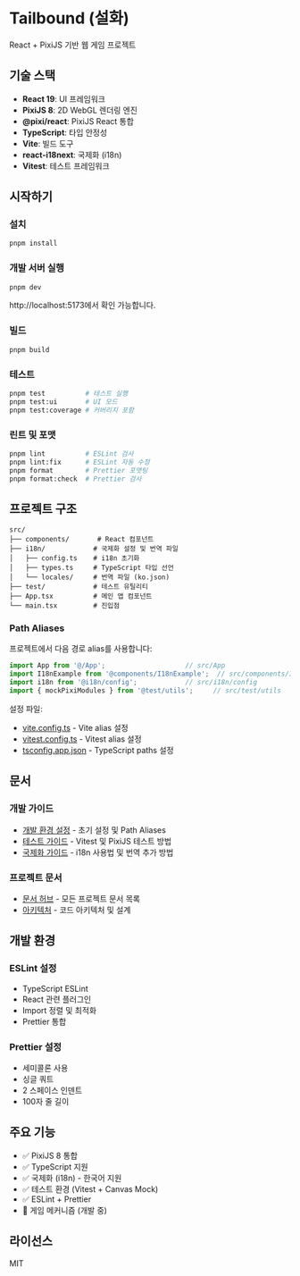 # Tailbound (설화)

React + PixiJS 기반 웹 게임 프로젝트

## 기술 스택

- **React 19**: UI 프레임워크
- **PixiJS 8**: 2D WebGL 렌더링 엔진
- **@pixi/react**: PixiJS React 통합
- **TypeScript**: 타입 안정성
- **Vite**: 빌드 도구
- **react-i18next**: 국제화 (i18n)
- **Vitest**: 테스트 프레임워크

## 시작하기

### 설치

```bash
pnpm install
```

### 개발 서버 실행

```bash
pnpm dev
```

http://localhost:5173에서 확인 가능합니다.

### 빌드

```bash
pnpm build
```

### 테스트

```bash
pnpm test          # 테스트 실행
pnpm test:ui       # UI 모드
pnpm test:coverage # 커버리지 포함
```

### 린트 및 포맷

```bash
pnpm lint          # ESLint 검사
pnpm lint:fix      # ESLint 자동 수정
pnpm format        # Prettier 포맷팅
pnpm format:check  # Prettier 검사
```

## 프로젝트 구조

```
src/
├── components/       # React 컴포넌트
├── i18n/            # 국제화 설정 및 번역 파일
│   ├── config.ts    # i18n 초기화
│   ├── types.ts     # TypeScript 타입 선언
│   └── locales/     # 번역 파일 (ko.json)
├── test/            # 테스트 유틸리티
├── App.tsx          # 메인 앱 컴포넌트
└── main.tsx         # 진입점
```

### Path Aliases

프로젝트에서 다음 경로 alias를 사용합니다:

```typescript
import App from '@/App';                    // src/App
import I18nExample from '@components/I18nExample';  // src/components/I18nExample
import i18n from '@i18n/config';            // src/i18n/config
import { mockPixiModules } from '@test/utils';     // src/test/utils
```

설정 파일:
- [vite.config.ts](vite.config.ts) - Vite alias 설정
- [vitest.config.ts](vitest.config.ts) - Vitest alias 설정
- [tsconfig.app.json](tsconfig.app.json) - TypeScript paths 설정

## 문서

### 개발 가이드
- [개발 환경 설정](docs/dev/setup.md) - 초기 설정 및 Path Aliases
- [테스트 가이드](docs/dev/test.md) - Vitest 및 PixiJS 테스트 방법
- [국제화 가이드](docs/dev/i18n.md) - i18n 사용법 및 번역 추가 방법

### 프로젝트 문서
- [문서 허브](docs/README.md) - 모든 프로젝트 문서 목록
- [아키텍처](docs/technical/architecture.md) - 코드 아키텍처 및 설계

## 개발 환경

### ESLint 설정

- TypeScript ESLint
- React 관련 플러그인
- Import 정렬 및 최적화
- Prettier 통합

### Prettier 설정

- 세미콜론 사용
- 싱글 쿼트
- 2 스페이스 인덴트
- 100자 줄 길이

## 주요 기능

- ✅ PixiJS 8 통합
- ✅ TypeScript 지원
- ✅ 국제화 (i18n) - 한국어 지원
- ✅ 테스트 환경 (Vitest + Canvas Mock)
- ✅ ESLint + Prettier
- 🚧 게임 메커니즘 (개발 중)

## 라이선스

MIT